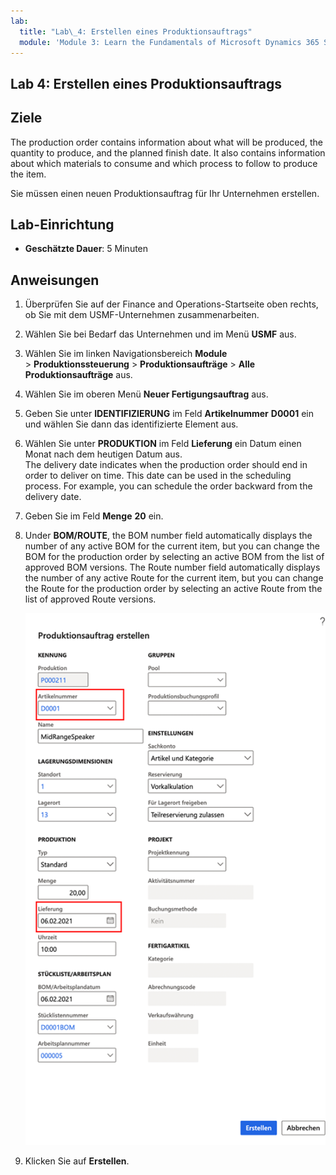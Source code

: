 ```yaml
---
lab:
  title: "Lab\_4: Erstellen eines Produktionsauftrags"
  module: 'Module 3: Learn the Fundamentals of Microsoft Dynamics 365 Supply Chain Management'
---
```


## <a name="lab-4---create-a-production-order"></a>Lab 4: Erstellen eines Produktionsauftrags

## <a name="objectives"></a>Ziele

The production order contains information about what will be produced, the quantity to produce, and the planned finish date. It also contains information about which materials to consume and which process to follow to produce the item.

Sie müssen einen neuen Produktionsauftrag für Ihr Unternehmen erstellen.

## <a name="lab-setup"></a>Lab-Einrichtung

   - **Geschätzte Dauer**: 5 Minuten

## <a name="instructions"></a>Anweisungen

1. Überprüfen Sie auf der Finance and Operations-Startseite oben rechts, ob Sie mit dem USMF-Unternehmen zusammenarbeiten.

1. Wählen Sie bei Bedarf das Unternehmen und im Menü **USMF** aus.

1. Wählen Sie im linken Navigationsbereich **Module** > **Produktionssteuerung** > **Produktionsaufträge** > **Alle Produktionsaufträge** aus.

1. Wählen Sie im oberen Menü **Neuer Fertigungsauftrag** aus.

1. Geben Sie unter **IDENTIFIZIERUNG** im Feld **Artikelnummer** **D0001** ein und wählen Sie dann das identifizierte Element aus.

1. Wählen Sie unter **PRODUKTION** im Feld **Lieferung** ein Datum einen Monat nach dem heutigen Datum aus.  
    The delivery date indicates when the production order should end in order to deliver on time. This date can be used in the scheduling process. For example, you can schedule the order backward from the delivery date.

1. Geben Sie im Feld **Menge** **20** ein.

1. Under <bpt id="p1">**</bpt>BOM/ROUTE<ept id="p1">**</ept>, the BOM number field automatically displays the number of any active BOM for the current item, but you can change the BOM for the production order by selecting an active BOM from the list of approved BOM versions. The Route number field automatically displays the number of any active Route for the current item, but you can change the Route for the production order by selecting an active Route from the list of approved Route versions.

    ![Bildschirmbild mit der vollständigen Anzeige des Bereichs „Produktionsauftrag erstellen“](./media/lp1-m4-new-production-order-pane.png)

1. Klicken Sie auf **Erstellen**.
